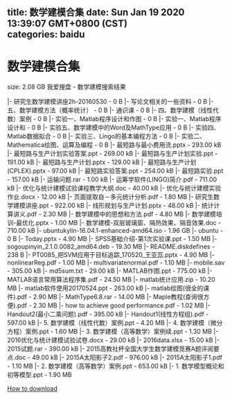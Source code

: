 
title: 数学建模合集
date: Sun Jan 19 2020 13:39:07 GMT+0800 (CST)    
categories: baidu
---

# 数学建模合集
size: 2.08 GB
 我爱搜盘 - 数学建模搜索结果
 
|- 研究生数学建模讲座2h-20160530 - 0 B
|- 写论文相关的一些资料 - 0 B
|- 五、数学建模方法（概率统计） - 0 B
|- 通识课 - 0 B
|- 四、数学建模（线性代数）案例 - 0 B
|- 实验一、Matlab程序设计和作图 - 0 B
|- 实验一、Matlab程序设计和 - 0 B
|- 实验五、数学建模中的Word及MathType应用 - 0 B
|- 实验四、Matlab数据拟合 - 0 B
|- 实验三、Lingo的基本编程方法 - 0 B
|- 实验二、Mathematica绘图、运算及编程 - 0 B
|- 最短路与最小费用流.pptx - 293.00 kB
|- 最短路与生产计划实验答案.ppt - 269.00 kB
|- 最短路与生产计划实验.ppt - 191.00 kB
|- 最短路与生产计划.pptx - 129.00 kB
|- 最短路与生产计划(CPLEX).pptx - 97.00 kB
|- 最短路实验答案.ppt - 254.00 kB
|- 最短路实验.ppt - 157.00 kB
|- 运输问题.rar - 1.00 kB
|- 运筹学软件(LINGO)简介.pdf - 711.00 kB
|- 优化与统计建模试验课程教学大纲.doc - 40.00 kB
|- 优化与统计建模实验作业.docx - 12.00 kB
|- 页面提取自－多元统计分析.pdf - 1.80 MB
|- 研究生数学建模讲座.ppt - 922.00 kB
|- 线形规划与生产计划.pptx - 48.00 kB
|- 统计计算讲义.pdf - 2.30 MB
|- 数学建模中的思想和方法.pdf - 4.80 MB
|- 数学建模培训-最优化.pptx - 1.00 MB
|- 数学建模-双层玻璃窗、隔热效果、隔音效果.doc - 710.00 kB
|- ubuntukylin-16.04.1-enhanced-amd64.iso - 1.96 GB
|- ubuntu - 0 B
|- Today.pptx - 4.90 MB
|- SPSS基础介绍-第1次实验课.ppt - 1.50 MB
|- sogoupinyin_2.1.0.0082_amd64.deb - 19.30 MB
|- README.diskdefines - 238 B
|- PT0085_把SVM应用于目标追踪_170520_王亚蕊.pptx - 4.90 MB
|- nonlinearReg.pdf - 1.00 MB
|- multivariatenormal.pdf - 1.10 MB
|- mobile.sav - 305.00 kB
|- md5sum.txt - 29.00 kB
|- MATLAB作图.ppt - 775.00 kB
|- MATLAB语言常用算法程序集.pdf - 24.50 MB
|- matlab统计应用.zip - 10.20 MB
|- matlab软件使用20170524.ppt - 263.00 kB
|- matlab绘图(很全的课件).pdf - 2.90 MB
|- MathType6.8.rar - 14.00 MB
|- Maple教程(查询很方便).pdf - 2.30 MB
|- how to achieve good performance.pdf - 1.02 MB
|- Handout2(最小二乘问题).pdf - 395.00 kB
|- Handout1(线性方程组).pdf - 597.00 kB
|- 5. 数学建模（线性代数）案例.ppt - 4.20 MB
|- 4. 数学建模（微分方程）案例.ppt - 1.60 MB
|- 3. 数学建模（高等数学）案例续.ppt - 1.30 MB
|- 2016优化与统计建模试验试卷.docx - 29.00 kB
|- 2016data.xlsx - 15.00 kB
|- 2015试题.rar - 390.00 kB
|- 2015高教社杯全国大学生数学建模竞赛A题评阅要点.doc - 49.00 kB
|- 2015A太阳影子2.pdf - 976.00 kB
|- 2015A太阳影子1.pdf - 1.10 MB
|- 2. 数学建模（高等数学）案例.ppt - 653.00 kB
|- 1. 数学模型概论和初等模型.ppt - 1.90 MB

[How to download](https://bpcam.bemobtrk.com/go/2ceec3aa-1ca2-46d6-b9ff-aaa5c184517c?jno=1062)
